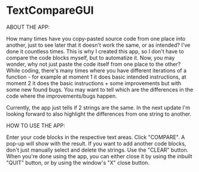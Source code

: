 # TextCompareGUI



ABOUT THE APP:

How many times have you copy-pasted source code from one place into another, just to see later that it doesn't work the same, or as intended? I've done it countless times. This is why I created this app, so I don't have to compare the code blocks myself, but to automatize it. Now, you may wonder, why not just paste the code itself from one place to the other? While coding, there's many times where you have different iterations of a function - for example at moment 1 it does basic intended instructions, at moment 2 it does the basic instructions + some improvements but with some new found bugs. You may want to tell which are the differences in the code where the improvements/bugs happen.

Currently, the app just tells if 2 strings are the same. In the next update I'm looking forward to also highlight the differences from one string to another.

HOW TO USE THE APP:

Enter your code blocks in the respective text areas.
Click "COMPARE". A pop-up will show with the result.
If you want to add another code blocks, don't just manually select and delete the strings. Use the "CLEAR" button.
When you're done using the app, you can either close it by using the inbuilt "QUIT" button, or by using the window's "X" close button.
